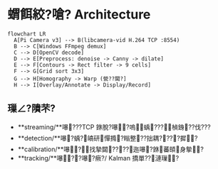 ﻿# 蝟餌絞?嗆? Architecture

```mermaid
flowchart LR
  A[Pi Camera v3] --> B(libcamera-vid H.264 TCP :8554)
  B --> C[Windows FFmpeg demux]
  C --> D[OpenCV decode]
  D --> E[Preprocess: denoise -> Canny -> dilate]
  E --> F[Contours -> Rect filter -> 9 cells]
  F --> G[Grid sort 3x3]
  G --> H[Homography -> Warp (甇??閫?]
  H --> I[Overlay/Annotate -> Display/Record]
```

## 璅∠?隤芣?
- **streaming/**嚗???TCP 銝脫?嚗?嗚蝺???楨銵??伐???
- **detection/**嚗?蝺?皜研憚撱?瞈整??拙耦????摨?
- **calibration/**嚗?找摯閮????⊥迤嚗?銝蕃頧身摰?
- **tracking/**嚗??嚗?瘚?/ Kalman 撟單??漣璅?

